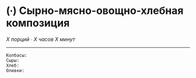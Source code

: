 # (∙) Сырно-мясно-овощно-хлебная композиция

_X порций ∙ X часов X минут_

---

```ingredients
Колбасы:
Сыры:	
Хлеб:	
Оливки:	
```
